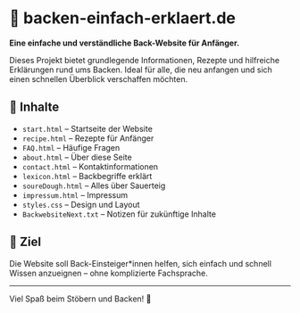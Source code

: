 # 🧁 backen-einfach-erklaert.de

**Eine einfache und verständliche Back-Website für Anfänger.**

Dieses Projekt bietet grundlegende Informationen, Rezepte und hilfreiche Erklärungen rund ums Backen. Ideal für alle, die neu anfangen und sich einen schnellen Überblick verschaffen möchten.

## 📁 Inhalte

- `start.html` – Startseite der Website  
- `recipe.html` – Rezepte für Anfänger  
- `FAQ.html` – Häufige Fragen  
- `about.html` – Über diese Seite  
- `contact.html` – Kontaktinformationen  
- `lexicon.html` – Backbegriffe erklärt  
- `soureDough.html` – Alles über Sauerteig  
- `impressum.html` – Impressum  
- `styles.css` – Design und Layout  
- `BackwebsiteNext.txt` – Notizen für zukünftige Inhalte

## 🎯 Ziel

Die Website soll Back-Einsteiger*innen helfen, sich einfach und schnell Wissen anzueignen – ohne komplizierte Fachsprache.

---

Viel Spaß beim Stöbern und Backen! 🍰

